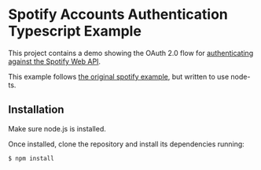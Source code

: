 # Spotify Accounts Authentication Typescript Example

This project contains a demo showing the OAuth 2.0 flow for [authenticating against the Spotify Web API](https://developer.spotify.com/web-api/authorization-guide/).

This example follows [the original spotify example](https://github.com/spotify/web-api-auth-examples), but written to use node-ts.

## Installation

Make sure node.js is installed.

Once installed, clone the repository and install its dependencies running:

    $ npm install

